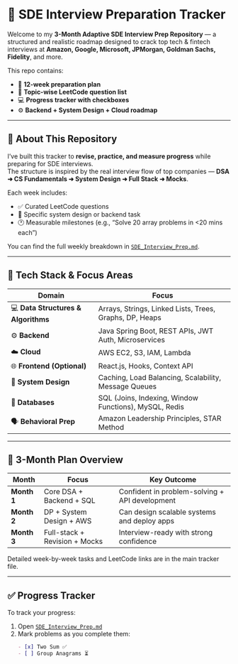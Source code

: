 # 🚀 SDE Interview Preparation Tracker

Welcome to my **3-Month Adaptive SDE Interview Prep Repository** — a structured and realistic roadmap designed to crack top tech & fintech interviews at **Amazon, Google, Microsoft, JPMorgan, Goldman Sachs, Fidelity**, and more.

This repo contains:
- 📅 **12-week preparation plan**  
- 🧠 **Topic-wise LeetCode question list**  
- 💻 **Progress tracker with checkboxes**  
- ⚙️ **Backend + System Design + Cloud roadmap**

---

## 🧭 About This Repository

I’ve built this tracker to **revise, practice, and measure progress** while preparing for SDE interviews.  
The structure is inspired by the real interview flow of top companies — **DSA ➜ CS Fundamentals ➜ System Design ➜ Full Stack ➜ Mocks**.

Each week includes:
- ✅ Curated LeetCode questions  
- 📘 Specific system design or backend task  
- 🕐 Measurable milestones (e.g., “Solve 20 array problems in <20 mins each”)  

You can find the full weekly breakdown in [`SDE_Interview_Prep.md`](./SDE_Interview_Prep.md).

---

## 🧩 Tech Stack & Focus Areas

| Domain | Focus |
|--------|-------|
| 💻 **Data Structures & Algorithms** | Arrays, Strings, Linked Lists, Trees, Graphs, DP, Heaps |
| ⚙️ **Backend** | Java Spring Boot, REST APIs, JWT Auth, Microservices |
| ☁️ **Cloud** | AWS EC2, S3, IAM, Lambda |
| 🌐 **Frontend (Optional)** | React.js, Hooks, Context API |
| 🧠 **System Design** | Caching, Load Balancing, Scalability, Message Queues |
| 💾 **Databases** | SQL (Joins, Indexing, Window Functions), MySQL, Redis |
| 🗣️ **Behavioral Prep** | Amazon Leadership Principles, STAR Method |

---

## 📅 3-Month Plan Overview

| Month | Focus | Key Outcome |
|--------|--------|--------------|
| **Month 1** | Core DSA + Backend + SQL | Confident in problem-solving + API development |
| **Month 2** | DP + System Design + AWS | Can design scalable systems and deploy apps |
| **Month 3** | Full-stack + Revision + Mocks | Interview-ready with strong confidence |

Detailed week-by-week tasks and LeetCode links are in the main tracker file.

---

## ✅ Progress Tracker

To track your progress:
1. Open [`SDE_Interview_Prep.md`](./SDE_Interview_Prep.md)
2. Mark problems as you complete them:
   ```markdown
   - [x] Two Sum ✅
   - [ ] Group Anagrams ⏳
